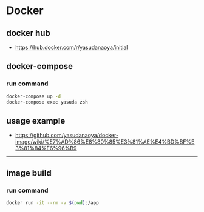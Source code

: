 # Docker

## docker hub

- <https://hub.docker.com/r/yasudanaoya/initial>

## docker-compose

### run command

```sh
docker-compose up -d
docker-compose exec yasuda zsh
```

## usage example

- <https://github.com/yasudanaoya/docker-image/wiki/%E7%AD%86%E8%80%85%E3%81%AE%E4%BD%BF%E3%81%84%E6%96%B9>

---

## image build

### run command

```sh
docker run -it --rm -v $(pwd):/app
```
